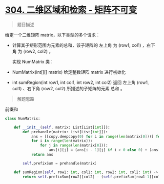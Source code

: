 # [304. 二维区域和检索 - 矩阵不可变](https://leetcode.cn/problems/range-sum-query-2d-immutable/)

> 题目描述

给定一个二维矩阵 matrix，以下类型的多个请求：

- 计算其子矩形范围内元素的总和，该子矩阵的 左上角 为 (row1, col1) ，右下角 为 (row2, col2) 。

  

  实现 NumMatrix 类：

- NumMatrix(int[][] matrix) 给定整数矩阵 matrix 进行初始化
- int sumRegion(int row1, int col1, int row2, int col2) 返回 左上角 (row1, col1) 、右下角 (row2, col2) 所描述的子矩阵的元素 总和 。

> 解题思路

前缀和

```python
class NumMatrix:

    def __init__(self, matrix: List[List[int]]):
        def prehandle(matrix: List[List[int]]):
            ans = [[copy.deepcopy(0) for i in range(len(matrix[0]))] for j in range(len(matrix))]
            for i in range(len(matrix)):
                for j in range(len(matrix[0])):
                    ans[i][j] = (ans[i - 1][j] if i > 0 else 0) + (ans[i][j - 1] if j > 0 else 0) - (ans[i - 1][j - 1] if i > 0 and j > 0 else 0) + matrix[i][j]
            return ans

        self.prefixSum = prehandle(matrix)

    def sumRegion(self, row1: int, col1: int, row2: int, col2: int) -> int:
        return self.prefixSum[row2][col2] - (self.prefixSum[row1-1][col2] if row1 > 0 else 0) - (self.prefixSum[row2][col1-1] if col1 > 0 else 0) + (self.prefixSum[row1-1][col1-1] if row1 > 0 and col1 > 0 else 0)
```

